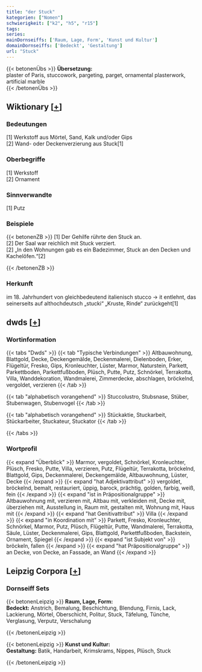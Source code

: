 ```yaml
---
title: "der Stuck"
kategorien: ["Nomen"]
schwierigkeit: ["k2", "h5", "r15"]
tags:
series:
mainDornseiffs: ['Raum, Lage, Form', 'Kunst und Kultur']
domainDornseiffs: ['Bedeckt', 'Gestaltung']
url: "Stuck"
---
```


{{< betonenÜbs >}}
**Übersetzung:**  
plaster of Paris, stuccowork, pargeting, parget, ornamental plasterwork, artificial  marble  
{{< /betonenÜbs >}}

## Wiktionary [[+](https://de.wiktionary.org/wiki/Stuck)]

### Bedeutungen
[1] Werkstoff aus Mörtel, Sand, Kalk und/oder Gips  
[2] Wand- oder Deckenverzierung aus Stuck[1]  

### Oberbegriffe
[1] Werkstoff  
[2] Ornament  

### Sinnverwandte
[1] Putz  

### Beispiele
{{< betonenZB >}}
[1] Der Gehilfe rührte den Stuck an.  
[2] Der Saal war reichlich mit Stuck verziert.  
[2] „In den Wohnungen gab es ein Badezimmer, Stuck an den Decken und Kachelöfen.“[2]  

{{< /betonenZB >}}
### Herkunft
im 18. Jahrhundert von gleichbedeutend italienisch stucco → it entlehnt, das seinerseits auf althochdeutsch „stucki“ „Kruste, Rinde“ zurückgeht[1]  



## dwds [[+](https://www.dwds.de/wb/Stuck)]

### Wortinformation
{{< tabs "Dwds" >}}
{{< tab "Typische Verbindungen" >}}
Altbauwohnung, Blattgold, Decke, Deckengemälde, Deckenmalerei, Dielenboden, Erker, Flügeltür, Fresko, Gips, Kronleuchter, Lüster, Marmor, Naturstein, Parkett, Parkettboden, Parkettfußboden, Plüsch, Putte, Putz, Schnörkel, Terrakotta, Villa, Wanddekoration, Wandmalerei, Zimmerdecke, abschlagen, bröckelnd, vergoldet, verzieren
{{< /tab >}}

{{< tab "alphabetisch vorangehend" >}}
Stuccolustro, Stubsnase, Stüber, Stubenwagen, Stubenvogel
{{< /tab >}}

{{< tab "alphabetisch vorangehend" >}}
Stückaktie, Stuckarbeit, Stückarbeiter, Stuckateur, Stuckator
{{< /tab >}}

{{< /tabs >}}

### Wortprofil
{{< expand "Überblick" >}} Marmor, vergoldet, Schnörkel, Kronleuchter, Plüsch, Fresko, Putte, Villa, verzieren, Putz, Flügeltür, Terrakotta, bröckelnd, Blattgold, Gips, Deckenmalerei, Deckengemälde, Altbauwohnung, Lüster, Decke {{< /expand >}}
{{< expand "hat Adjektivattribut" >}} vergoldet, bröckelnd, bemalt, restauriert, üppig, barock, prächtig, golden, farbig, weiß, fein {{< /expand >}}
{{< expand "ist in Präpositionalgruppe" >}} Altbauwohnung mit, verzieren mit, Altbau mit, verkleiden mit, Decke mit, überziehen mit, Ausstellung in, Raum mit, gestalten mit, Wohnung mit, Haus mit {{< /expand >}}
{{< expand "hat Genitivattribut" >}} Villa {{< /expand >}}
{{< expand "in Koordination mit" >}} Parkett, Fresko, Kronleuchter, Schnörkel, Marmor, Putz, Plüsch, Flügeltür, Putte, Wandmalerei, Terrakotta, Säule, Lüster, Deckenmalerei, Gips, Blattgold, Parkettfußboden, Backstein, Ornament, Spiegel {{< /expand >}}
{{< expand "ist Subjekt von" >}} bröckeln, fallen {{< /expand >}}
{{< expand "hat Präpositionalgruppe" >}} an Decke, von Decke, an Fassade, an Wand {{< /expand >}}

## Leipzig Corpora [[+](https://corpora.uni-leipzig.de/en/res?word=Stuck&corpusId=deu_newscrawl-public_2018)]

### Dornseiff Sets
{{< betonenLeipzig >}}
**Raum, Lage, Form:**  
**Bedeckt:** Anstrich, Bemalung, Beschichtung, Blendung, Firnis, Lack, Lackierung, Mörtel, Oberschicht, Politur, Stuck, Täfelung, Tünche, Verglasung, Verputz, Verschalung  

{{< /betonenLeipzig >}}


{{< betonenLeipzig >}}
**Kunst und Kultur:**  
**Gestaltung:** Batik, Handarbeit, Krimskrams, Nippes, Plüsch, Stuck  

{{< /betonenLeipzig >}}

